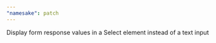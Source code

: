 ```yaml
---
"namesake": patch
---
```


Display form response values in a Select element instead of a text input
